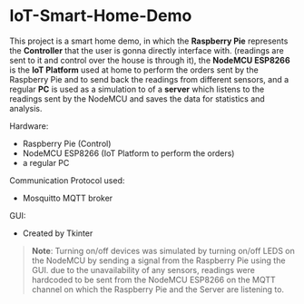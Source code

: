 # IoT-Smart-Home-Demo
This project is a smart home demo, in which the **Raspberry Pie** represents the **Controller** that the user is gonna directly interface with. (readings are sent to it and control over the house is through it), the **NodeMCU ESP8266** is the **IoT Platform** used at home to perform the orders sent by the Raspberry Pie and to send back the readings from different sensors, and a regular **PC** is used as a simulation to of a **server** which listens to the readings sent by the NodeMCU and saves the data for statistics and analysis.


Hardware:
- Raspberry Pie (Control)
- NodeMCU ESP8266 (IoT Platform to perform the orders)
- a regular PC

Communication Protocol used:
- Mosquitto MQTT broker

GUI:
- Created by Tkinter


> **Note**: Turning on/off devices was simulated by turning on/off LEDS on the NodeMCU by sending a signal from the Raspberry Pie using the GUI. due to the unavailability of any sensors, readings were hardcoded to be sent from the NodeMCU ESP8266 on the MQTT channel on which the Raspberry Pie and the Server are listening to.
